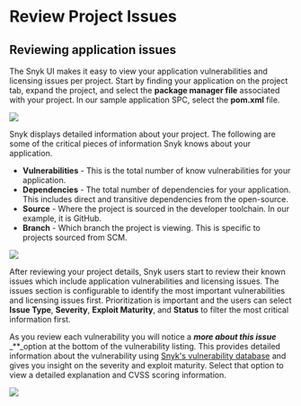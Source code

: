 # Review Project Issues

## Reviewing application issues

The Snyk UI makes it easy to view your application vulnerabilities and licensing issues per project. Start by finding your application on the project tab, expand the project, and select the **package manager file** associated with your project. In our sample application SPC, select the **pom.xml** file.

![](https://partner-workshop-assets.s3.us-east-2.amazonaws.com/screen-shot-2020-08-21-at-4.43.05-pm.png)

Snyk displays detailed information about your project. The following are some of the critical pieces of information Snyk knows about your application.

* **Vulnerabilities** - This is the total number of know vulnerabilities for your application.
* **Dependencies** - The total number of dependencies for your application. This includes direct and transitive dependencies from the open-source. 
* **Source** - Where the project is sourced in the developer toolchain. In our example, it is GitHub.
* **Branch** - Which branch the project is viewing. This is specific to projects sourced from SCM.

![](https://partner-workshop-assets.s3.us-east-2.amazonaws.com/screen-shot-2020-08-21-at-4.48.13-pm.png)

After reviewing your project details, Snyk users start to review their known issues which include application vulnerabilities and licensing issues. The issues section is configurable to identify the most important vulnerabilities and licensing issues first. Prioritization is important and the users can select **Issue Type**, **Severity**, **Exploit Maturity**, and **Status** to filter the most critical information first.

As you review each vulnerability you will notice a _**more about this issue**_ \_\*\*\_option at the bottom of the vulnerability listing. This provides detailed information about the vulnerability using [Snyk's vulnerability database](https://snyk.io/product/vulnerability-database/) and gives you insight on the severity and exploit maturity. Select that option to view a detailed explanation and CVSS scoring information.

![](https://partner-workshop-assets.s3.us-east-2.amazonaws.com/screen-shot-2020-08-21-at-4.47.15-pm.png)

